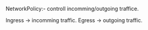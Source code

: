 NetworkPolicy:-
 controll incomming/outgoing traffice.

Ingress -> incomming traffic.
Egress -> outgoing traffic.

